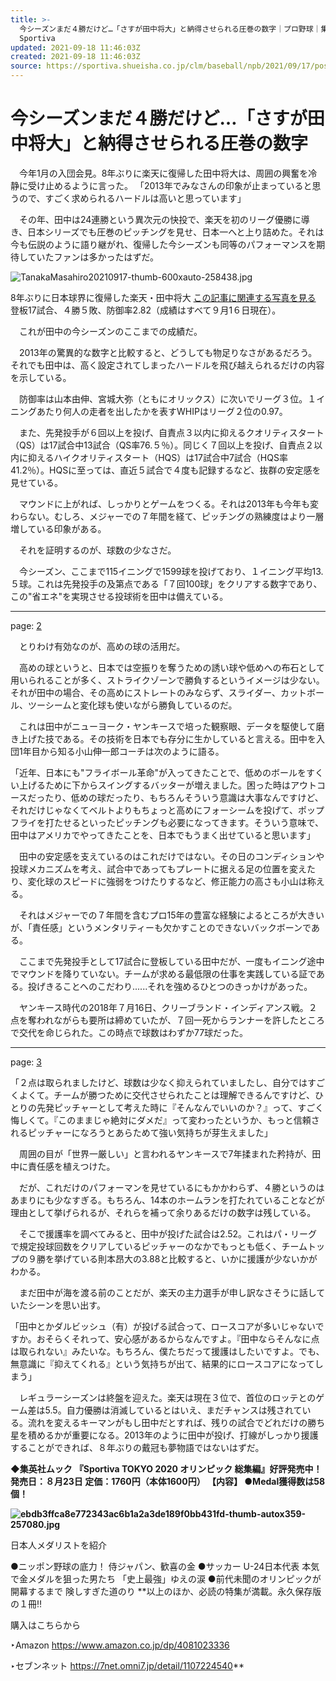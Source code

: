 ```yaml
---
title: >-
  今シーズンまだ４勝だけど…「さすが田中将大」と納得させられる圧巻の数字｜プロ野球｜集英社のスポーツ総合雑誌 スポルティーバ 公式サイト web
  Sportiva
updated: 2021-09-18 11:46:03Z
created: 2021-09-18 11:46:03Z
source: https://sportiva.shueisha.co.jp/clm/baseball/npb/2021/09/17/post_192/
---
```


# 今シーズンまだ４勝だけど…「さすが田中将大」と納得させられる圧巻の数字

　今年1月の入団会見。8年ぶりに楽天に復帰した田中将大は、周囲の興奮を冷静に受け止めるように言った。
「2013年でみなさんの印象が止まっていると思うので、すごく求められるハードルは高いと思っています」

　その年、田中は24連勝という異次元の快投で、楽天を初のリーグ優勝に導き、日本シリーズでも圧巻のピッチングを見せ、日本一へと上り詰めた。それは今も伝説のように語り継がれ、復帰した今シーズンも同等のパフォーマンスを期待していたファンは多かったはずだ。

![TanakaMasahiro20210917-thumb-600xauto-258438.jpg](../_resources/TanakaMasahiro20210917-thumb-600xauto-258438.jpg)

8年ぶりに日本球界に復帰した楽天・田中将大 [この記事に関連する写真を見る](https://sportiva.shueisha.co.jp/contents/photo/2021/02/04/2021_1/) 　登板17試合、４勝５敗、防御率2.82（成績はすべて９月1６日現在）。

　これが田中の今シーズンのここまでの成績だ。

　2013年の驚異的な数字と比較すると、どうしても物足りなさがあるだろう。それでも田中は、高く設定されてしまったハードルを飛び越えられるだけの内容を示している。

　防御率は山本由伸、宮城大弥（ともにオリックス）に次いでリーグ３位。１イニングあたり何人の走者を出したかを表すWHIPはリーグ２位の0.97。

　また、先発投手が６回以上を投げ、自責点３以内に抑えるクオリティスタート（QS）は17試合中13試合（QS率76.５％）。同じく７回以上を投げ、自責点２以内に抑えるハイクオリティスタート（HQS）は17試合中7試合（HQS率41.2％）。HQSに至っては、直近５試合で４度も記録するなど、抜群の安定感を見せている。

　マウンドに上がれば、しっかりとゲームをつくる。それは2013年も今年も変わらない。むしろ、メジャーでの７年間を経て、ピッチングの熟練度はより一層増している印象がある。

　それを証明するのが、球数の少なさだ。

　今シーズン、ここまで115イニングで1599球を投げており、１イニング平均13.５球。これは先発投手の及第点である「７回100球」をクリアする数字であり、この"省エネ"を実現させる投球術を田中は備えている。

* * *

page: [2](https://sportiva.shueisha.co.jp/clm/baseball/npb/2021/09/17/post_192/index_2.php)

　とりわけ有効なのが、高めの球の活用だ。

　高めの球というと、日本では空振りを奪うための誘い球や低めへの布石として用いられることが多く、ストライクゾーンで勝負するというイメージは少ない。それが田中の場合、その高めにストレートのみならず、スライダー、カットボール、ツーシームと変化球も使いながら勝負しているのだ。

　これは田中がニューヨーク・ヤンキースで培った観察眼、データを駆使して磨き上げた技である。その技術を日本でも存分に生かしていると言える。田中を入団1年目から知る小山伸一郎コーチは次のように語る。

「近年、日本にも"フライボール革命"が入ってきたことで、低めのボールをすくい上げるために下からスイングするバッターが増えました。困った時はアウトコースだったり、低めの球だったり、もちろんそういう意識は大事なんですけど、それだけじゃなくてベルトよりもちょっと高めにフォーシームを投げて、ポップフライを打たせるといったピッチングも必要になってきます。そういう意味で、田中はアメリカでやってきたことを、日本でもうまく出せていると思います」

　田中の安定感を支えているのはこれだけではない。その日のコンディションや投球メカニズムを考え、試合中であってもプレートに据える足の位置を変えたり、変化球のスピードに強弱をつけたりするなど、修正能力の高さも小山は称える。

　それはメジャーでの７年間を含むプロ15年の豊富な経験によるところが大きいが、「責任感」というメンタリティーも欠かすことのできないバックボーンである。

　ここまで先発投手として17試合に登板している田中だが、一度もイニング途中でマウンドを降りていない。チームが求める最低限の仕事を実践している証である。投げきることへのこだわり......それを強めるひとつのきっかけがあった。

　ヤンキース時代の2018年７月16日、クリーブランド・インディアンス戦。２点を奪われながらも要所は締めていたが、７回一死からランナーを許したところで交代を命じられた。この時点で球数はわずか77球だった。

* * *

page: [3](https://sportiva.shueisha.co.jp/clm/baseball/npb/2021/09/17/post_192/index_3.php)

「２点は取られましたけど、球数は少なく抑えられていましたし、自分ではすごくよくて。チームが勝つために交代させられたことは理解できるんですけど、ひとりの先発ピッチャーとして考えた時に『そんなんでいいのか？』って、すごく悔しくて。『このままじゃ絶対にダメだ』って変わったというか、もっと信頼されるピッチャーになろうとあらためて強い気持ちが芽生えました」

　周囲の目が「世界一厳しい」と言われるヤンキースで7年揉まれた矜持が、田中に責任感を植えつけた。

　だが、これだけのパフォーマンを見せているにもかかわらず、４勝というのはあまりにも少なすぎる。もちろん、14本のホームランを打たれていることなどが理由として挙げられるが、それらを補って余りあるだけの数字は残している。

　そこで援護率を調べてみると、田中が投げた試合は2.52。これはパ・リーグで規定投球回数をクリアしているピッチャーのなかでもっとも低く、チームトップの９勝を挙げている則本昂大の3.88と比較すると、いかに援護が少ないかがわかる。

　まだ田中が海を渡る前のことだが、楽天の主力選手が申し訳なさそうに話していたシーンを思い出す。

「田中とかダルビッシュ（有）が投げる試合って、ロースコアが多いじゃないですか。おそらくそれって、安心感があるからなんですよ。『田中ならそんなに点は取られない』みたいな。もちろん、僕たちだって援護はしたいですよ。でも、無意識に『抑えてくれる』という気持ちが出て、結果的にロースコアになってしまう」

　レギュラーシーズンは終盤を迎えた。楽天は現在３位で、首位のロッテとのゲーム差は5.5。自力優勝は消滅しているとはいえ、まだチャンスは残されている。流れを変えるキーマンがもし田中だとすれば、残りの試合でどれだけの勝ち星を積めるかが重要になる。2013年のように田中が投げ、打線がしっかり援護することができれば、８年ぶりの戴冠も夢物語ではないはずだ。

**◆集英社ムック**
**『Sportiva TOKYO 2020 オリンピック 総集編』**好評発売中！
発売日：８月23日
定価：1760円（本体1600円）
【内容】
●Medal獲得数は58個！****

**![ebdb3ffca8e772343ac6b1a2a3de189f0bb431fd-thumb-autox359-257080.jpg](../_resources/ebdb3ffca8e772343ac6b1a2a3de189f0bb431fd-thumb-autox359-257080.jpg)**

日本人メダリストを紹介

●ニッポン野球の底力！
侍ジャパン、歓喜の金
●サッカー U-24日本代表
本気で金メダルを狙った男たち
「史上最強」ゆえの涙
●前代未聞のオリンピックが開幕するまで
険しすぎた道のり
**以上のほか、必読の特集が満載。永久保存版の１冊‼

購入はこちらから

‣Amazon
https://www.amazon.co.jp/dp/4081023336

‣セブンネット
https://7net.omni7.jp/detail/1107224540**
